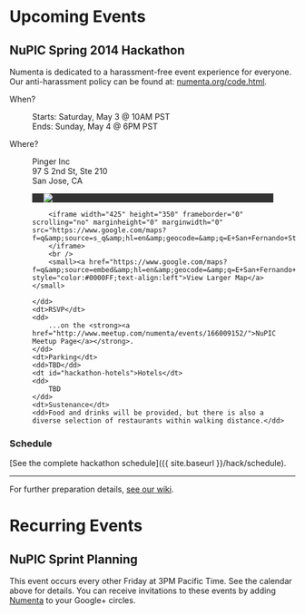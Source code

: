 
# Upcoming Events

## NuPIC Spring 2014 Hackathon

<div class="notice">
    Numenta is dedicated to a harassment-free event experience for everyone. Our anti-harassment policy can be found at: <a href="{{ site.baseurl }}/code.html">numenta.org/code.html</a>.
</div>

<dl class="events">
    <dt>When?</dt>
    <dd>
        <p>Starts: Saturday, May 3 @ 10AM PST<br/>
        Ends: Sunday, May 4 @ 6PM PST</p>
    </dd>
    <dt>Where?</dt>
    <dd>
        <p> 
            Pinger Inc<br/>
            97 S 2nd St, Ste 210<br/>
            San Jose, CA
        </p>
        <div style="background:#333;width:405px;padding-left: 20px">
            <a href="http://www.pinger.com/"><img src="{{ site.baseurl }}/images/pinger_logo.png"/></a>
        </div>

        <iframe width="425" height="350" frameborder="0" scrolling="no" marginheight="0" marginwidth="0" src="https://www.google.com/maps?f=q&amp;source=s_q&amp;hl=en&amp;geocode=&amp;q=E+San+Fernando+St+and+S+Second+St,+San+Jose,+CA&amp;aq=&amp;sll=37.334866,-121.888332&amp;sspn=0.002689,0.002647&amp;ie=UTF8&amp;hq=&amp;hnear=E+San+Fernando+St+%26+S+Second+St,+San+Jose,+Santa+Clara+County,+California+95113&amp;t=m&amp;ll=37.342799,-121.885242&amp;spn=0.023883,0.036478&amp;z=14&amp;iwloc=A&amp;output=embed">
        </iframe>
        <br />
        <small><a href="https://www.google.com/maps?f=q&amp;source=embed&amp;hl=en&amp;geocode=&amp;q=E+San+Fernando+St+and+S+Second+St,+San+Jose,+CA&amp;aq=&amp;sll=37.334866,-121.888332&amp;sspn=0.002689,0.002647&amp;ie=UTF8&amp;hq=&amp;hnear=E+San+Fernando+St+%26+S+Second+St,+San+Jose,+Santa+Clara+County,+California+95113&amp;t=m&amp;ll=37.342799,-121.885242&amp;spn=0.023883,0.036478&amp;z=14&amp;iwloc=A" style="color:#0000FF;text-align:left">View Larger Map</a></small>

    </dd>
    <dt>RSVP</dt>
    <dd>
        ...on the <strong><a href="http://www.meetup.com/numenta/events/166009152/">NuPIC Meetup Page</a></strong>.
    </dd>
    <dt>Parking</dt>
    <dd>TBD</dd>
    <dt id="hackathon-hotels">Hotels</dt>
    <dd>
        TBD
    </dd>
    <dt>Sustenance</dt>
    <dd>Food and drinks will be provided, but there is also a diverse selection of restaurants within walking distance.</dd>
</dl>

### Schedule

[See the complete hackathon schedule]({{ site.baseurl }}/hack/schedule).

* * * 

For further preparation details, [see our wiki](https://github.com/numenta/nupic/wiki/Getting-Started).

# Recurring Events

## NuPIC Sprint Planning

This event occurs every other Friday at 3PM Pacific Time. See the calendar above for details. You can receive invitations to these events by adding [Numenta](https://plus.google.com/+NumentaOrg/posts) to your Google+ circles.
